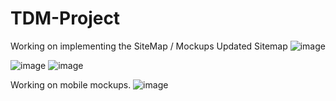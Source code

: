# TDM-Project

Working on implementing the SiteMap / Mockups
Updated Sitemap
![image](https://github.com/CCotuna/TDM-Project/assets/126149136/e8f29a59-a73c-418c-91ca-f0d1dd887475)


![image](https://github.com/CCotuna/TDM-Project/assets/126149136/a8c2fb5a-bc6a-4eb6-9891-3adda96de9cd)
![image](https://github.com/CCotuna/TDM-Project/assets/126149136/596d9d64-6b92-490e-9fdb-68d2e59c0886)

Working on mobile mockups. 
![image](https://github.com/CCotuna/TDM-Project/assets/126149136/27b624a7-eed7-4572-bf4d-68cc92729da1)
